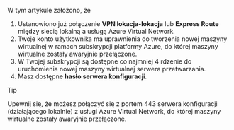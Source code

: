 W tym artykule założono, że

1. Ustanowiono już połączenie **VPN lokacja-lokacja** lub **Express Route** między siecią lokalną a usługą Azure Virtual Network.
2. Twoje konto użytkownika ma uprawnienia do tworzenia nowej maszyny wirtualnej w ramach subskrypcji platformy Azure, do której maszyny wirtualne zostały awaryjnie przełączone.
3. W Twojej subskrypcji są dostępne co najmniej 4 rdzenie do uruchomienia nowej maszyny wirtualnej serwera przetwarzania.
4. Masz dostępne **hasło serwera konfiguracji**.

> [!TIP]
> Upewnij się, że możesz połączyć się z portem 443 serwera konfiguracji (działającego lokalnie) z usługi Azure Virtual Network, do której maszyny wirtualne zostały awaryjnie przełączone.
